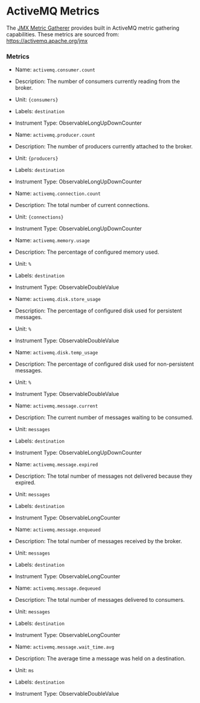 # ActiveMQ Metrics

The [JMX Metric Gatherer]( https://github.com/open-telemetry/opentelemetry-java-contrib/blob/main/jmx-metrics/README.md#target-systems) provides built in ActiveMQ metric gathering capabilities.
These metrics are sourced from: https://activemq.apache.org/jmx

### Metrics

* Name: `activemq.consumer.count`
* Description: The number of consumers currently reading from the broker.
* Unit: `{consumers}`
* Labels: `destination`
* Instrument Type: ObservableLongUpDownCounter


* Name: `activemq.producer.count`
* Description: The number of producers currently attached to the broker.
* Unit: `{producers}`
* Labels: `destination`
* Instrument Type: ObservableLongUpDownCounter


* Name: `activemq.connection.count`
* Description: The total number of current connections.
* Unit: `{connections}`
* Instrument Type: ObservableLongUpDownCounter


* Name: `activemq.memory.usage`
* Description: The percentage of configured memory used.
* Unit: `%`
* Labels: `destination`
* Instrument Type: ObservableDoubleValue


* Name: `activemq.disk.store_usage`
* Description: The percentage of configured disk used for persistent messages.
* Unit: `%`
* Instrument Type: ObservableDoubleValue


* Name: `activemq.disk.temp_usage`
* Description: The percentage of configured disk used for non-persistent messages.
* Unit: `%`
* Instrument Type: ObservableDoubleValue


* Name: `activemq.message.current`
* Description: The current number of messages waiting to be consumed.
* Unit: `messages`
* Labels: `destination`
* Instrument Type: ObservableLongUpDownCounter


* Name: `activemq.message.expired`
* Description: The total number of messages not delivered because they expired.
* Unit: `messages`
* Labels: `destination`
* Instrument Type: ObservableLongCounter


* Name: `activemq.message.enqueued`
* Description: The total number of messages received by the broker.
* Unit: `messages`
* Labels: `destination`
* Instrument Type: ObservableLongCounter


* Name: `activemq.message.dequeued`
* Description: The total number of messages delivered to consumers.
* Unit: `messages`
* Labels: `destination`
* Instrument Type: ObservableLongCounter


* Name: `activemq.message.wait_time.avg`
* Description: The average time a message was held on a destination.
* Unit: `ms`
* Labels: `destination`
* Instrument Type: ObservableDoubleValue